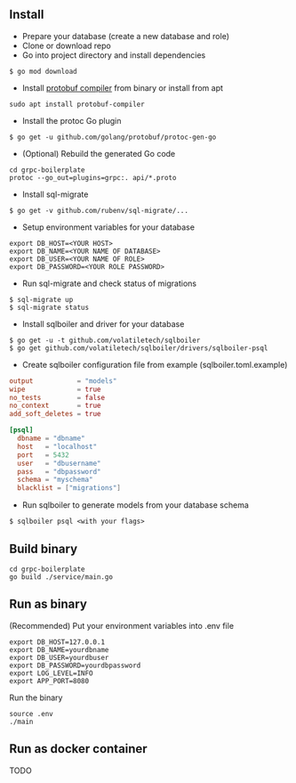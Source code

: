 ## Install
* Prepare your database (create a new database and role)
* Clone or download repo
* Go into project directory and install dependencies
```shell script
$ go mod download
```
* Install [protobuf compiler](https://github.com/google/protobuf/blob/master/README.md#protocol-compiler-installation) from binary or install from apt
```shell script
sudo apt install protobuf-compiler
```
* Install the protoc Go plugin
 ```shell script
 $ go get -u github.com/golang/protobuf/protoc-gen-go
 ```
* (Optional) Rebuild the generated Go code
```shell script
cd grpc-boilerplate
protoc --go_out=plugins=grpc:. api/*.proto
```
* Install sql-migrate
```shell script
$ go get -v github.com/rubenv/sql-migrate/...
```
* Setup environment variables for your database
```shell script
export DB_HOST=<YOUR HOST>
export DB_NAME=<YOUR NAME OF DATABASE>
export DB_USER=<YOUR NAME OF ROLE>
export DB_PASSWORD=<YOUR ROLE PASSWORD>
```
* Run sql-migrate and check status of migrations
```shell script
$ sql-migrate up
$ sql-migrate status
```
* Install sqlboiler and driver for your database
```shell script
$ go get -u -t github.com/volatiletech/sqlboiler
$ go get github.com/volatiletech/sqlboiler/drivers/sqlboiler-psql
```
* Create sqlboiler configuration file from example (sqlboiler.toml.example)
```toml
output           = "models"
wipe             = true
no_tests         = false
no_context       = true
add_soft_deletes = true

[psql]
  dbname = "dbname"
  host   = "localhost"
  port   = 5432
  user   = "dbusername"
  pass   = "dbpassword"
  schema = "myschema"
  blacklist = ["migrations"]
```
* Run sqlboiler to generate models from your database schema
```shell script
$ sqlboiler psql <with your flags>
```

## Build binary
```shell script
cd grpc-boilerplate
go build ./service/main.go
```

## Run as binary
(Recommended) Put your environment variables into .env file
```.env
export DB_HOST=127.0.0.1
export DB_NAME=yourdbname
export DB_USER=yourdbuser
export DB_PASSWORD=yourdbpassword
export LOG_LEVEL=INFO
export APP_PORT=8080
```
Run the binary
```shell script
source .env
./main
```

## Run as docker container
TODO